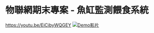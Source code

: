 # 物聯網期末專案 - 魚缸監測餵食系統

https://youtu.be/EiCibyWQGEY
[![Demo影片](https://img.youtube.com/vi/EiCibyWQGEY/0.jpg)](https://youtu.be/EiCibyWQGEY)

